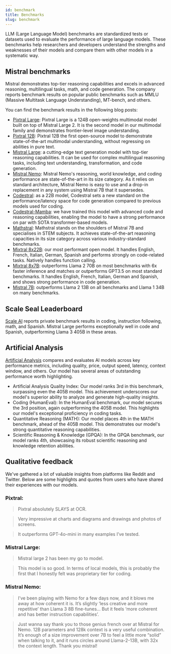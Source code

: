 ```yaml
---
id: benchmark
title: Benchmarks
slug: benchmark
---
```


LLM (Large Language Model) benchmarks are standardized tests or datasets used to evaluate the performance of large language models. These benchmarks help researchers and developers understand the strengths and weaknesses of their models and compare them with other models in a systematic way. 

## Mistral benchmarks
Mistral demonstrates top-tier reasoning capabilities and excels in advanced reasoning, multilingual tasks, math, and code generation. The company reports benchmark results on popular public benchmarks such as MMLU (Massive Multitask Language Understanding), MT-bench, and others.

You can find the benchmark results in the following blog posts: 
- [Pixtral Large](https://mistral.ai/news/pixtral-large/): Pixtral Large is a 124B open-weights multimodal model built on top of Mistral Large 2. It is the second model in our multimodal family and demonstrates frontier-level image understanding.
- [Pixtral 12B](https://mistral.ai/news/pixtral-12b/): Pixtral 12B the first open-source model to demonstrate state-of-the-art multimodal understanding, without regressing on abilities in pure text. 
- [Mistral Large](https://mistral.ai/news/mistral-large-2407/): a cutting-edge text generation model with top-tier reasoning capabilities.
It can be used for complex multilingual reasoning tasks, including text understanding, transformation, and code generation.
- [Mistral Nemo](https://mistral.ai/news/mistral-nemo/): Mistral Nemo's reasoning, world knowledge, and coding performance are state-of-the-art in its size category.  As it relies on standard architecture, Mistral Nemo is easy to use and a drop-in replacement in any system using Mistral 7B that it supersedes.
- [Codestral](https://mistral.ai/news/codestral/): as a 22B model, Codestral sets a new standard on the performance/latency space for code generation compared to previous models used for coding.
- [Codestral-Mamba](https://mistral.ai/news/codestral-mamba/): we have trained this model with advanced code and reasoning capabilities, enabling the model to have a strong performance on par with SOTA transformer-based models.
- [Mathstral](https://mistral.ai/news/mathstral/): Mathstral stands on the shoulders of Mistral 7B and specialises in STEM subjects. It achieves state-of-the-art reasoning capacities in its size category across various industry-standard benchmarks. 
- [Mixtral 8x22B](https://mistral.ai/news/mixtral-8x22b/): our most performant open model. It handles English,
  French, Italian, German, Spanish and performs strongly on code-related tasks. Natively handles function calling. 
- [Mixtral 8x7B](https://mistral.ai/news/mixtral-of-experts/): outperforms Llama 2 70B on most benchmarks with 6x faster inference and matches 
or outperforms GPT3.5 on most standard benchmarks. It handles English, French, Italian, German and Spanish, and shows strong performance in code generation.
- [Mistral 7B](https://mistral.ai/news/announcing-mistral-7b/): outperforms Llama 2 13B on all benchmarks and Llama 1 34B on many benchmarks. 

## Scale Seal Leaderboard

[Scale AI](https://scale.com/leaderboard) reports private benchmark results in coding, instruction following, math, and Spanish. Mistral Large performs exceptionally well in code and Spanish, outperforming Llama 3 405B in these areas.

## Artificial Analysis

[Artificial Analysis](https://artificialanalysis.ai/models) compares and evaluates AI models across key performance metrics, including quality, price, output speed, latency, context window, and others. Our model has several areas of outstanding performance worth highlighting.

- Artificial Analysis Quality Index: Our model ranks 3rd in this benchmark, surpassing even the 405B model. This achievement underscores our model's superior ability to analyze and generate high-quality insights.
- Coding (HumanEval): In the HumanEval benchmark, our model secures the 3rd position, again outperforming the 405B model. This highlights our model's exceptional proficiency in coding tasks.
- Quantitative Reasoning (MATH): Our model places 4th in the MATH benchmark, ahead of the 405B model. This demonstrates our model's strong quantitative reasoning capabilities.
- Scientific Reasoning & Knowledge (GPQA): In the GPQA benchmark, our model ranks 4th, showcasing its robust scientific reasoning and knowledge retention abilities.

## Qualitative feedback
We've gathered a lot of valuable insights from platforms like Reddit and Twitter. Below are some highlights and quotes from users who have shared their experiences with our models.

### Pixtral: 

> Pixtral absolutely SLAYS at OCR. 

> Very impressive at charts and diagrams and drawings and photos of screens.

> It outperforms GPT-4o-mini in many examples I’ve tested.

### Mistral Large:

> Mistral large 2 has been my go to model.

> This model is so good. In terms of local models, this is probably the first that I honestly felt was proprietary tier for coding.

### Mistral Nemo:

> I’ve been playing with Nemo for a few days now, and it blows me away at how coherent it is. It’s slightly ‘less creative and more repetitive’ than Llama 3 8B fine-tunes… But it feels ‘more coherent and has better instruction capabilities’.

> Just wanna say thank you to those genius french over at Mistral for Nemo. 12B parameters and 128k context is a very useful combination. It’s enough of a size improvement over 7B to feel a little more “solid” when talking to it, and it runs circles around Llama-2-13B, with 32x the context length. Thank you mistral!
